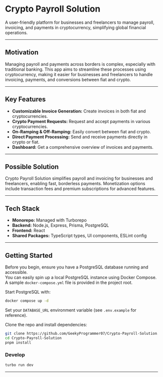 # Crypto Payroll Solution

A user-friendly platform for businesses and freelancers to manage payroll, invoicing, and payments in cryptocurrency, simplifying global financial operations.

---

## Motivation

Managing payroll and payments across borders is complex, especially with traditional banking. This app aims to streamline these processes using cryptocurrency, making it easier for businesses and freelancers to handle invoicing, payments, and conversions between fiat and crypto.

---

## Key Features

- **Customizable Invoice Generation:** Create invoices in both fiat and cryptocurrencies.
- **Crypto Payment Requests:** Request and accept payments in various cryptocurrencies.
- **On-Ramping & Off-Ramping:** Easily convert between fiat and crypto.
- **Direct Payment Processing:** Send and receive payments directly in crypto or fiat.
- **Dashboard:** Get a comprehensive overview of invoices and payments.

---

## Possible Solution

Crypto Payroll Solution simplifies payroll and invoicing for businesses and freelancers, enabling fast, borderless payments. Monetization options include transaction fees and premium subscriptions for advanced features.

---

## Tech Stack

- **Monorepo:** Managed with Turborepo
- **Backend:** Node.js, Express, Prisma, PostgreSQL
- **Frontend:**  React
- **Shared Packages:** TypeScript types, UI components, ESLint config

---

## Getting Started

Before you begin, ensure you have a PostgreSQL database running and accessible.  
You can easily spin up a local PostgreSQL instance using Docker Compose.  
A sample `docker-compose.yml` file is provided in the project root.

Start PostgreSQL with:

```sh
docker compose up -d
```

Set your `DATABASE_URL` environment variable (see `.env.example` for reference).

Clone the repo and install dependencies:

```sh
git clone https://github.com/GeekyProgrammer07/Crypto-Payroll-Solution.git
cd Crypto-Payroll-Solution
pnpm install
```

### Develop

```sh
turbo run dev
```
---
